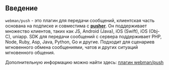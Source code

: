 ## Введение

`webman/push` - это плагин для передачи сообщений, клиентская часть основана на подписке и совместима с **[pusher](https://pusher.com)**. Он поддерживает множество клиентов, таких как JS, Android (Java), iOS (Swift), iOS (Obj-C), uniapp. SDK для передачи сообщений с сервера поддерживает PHP, Node, Ruby, Asp, Java, Python, Go и другие. Подходит для сценариев мгновенного обмена сообщениями, чатов и других ситуаций мгновенного общения.

Дополнительную информацию можно найти здесь: [плагин webman/push](https://www.workerman.net/plugin/2)
